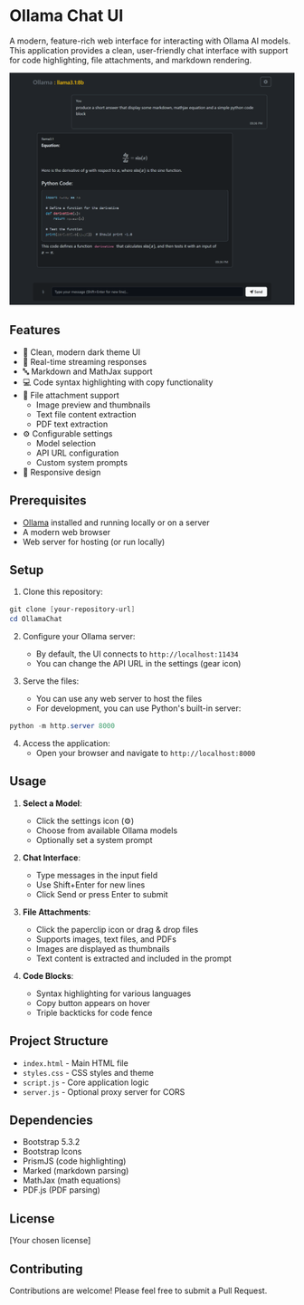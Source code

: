 # Ollama Chat UI

A modern, feature-rich web interface for interacting with Ollama AI models. This application provides a clean, user-friendly chat interface with support for code highlighting, file attachments, and markdown rendering.

![Banner](banner/v1.0.0.png)

## Features

- 🎨 Clean, modern dark theme UI
- 💬 Real-time streaming responses
- 🔤 Markdown and MathJax support
- 💻 Code syntax highlighting with copy functionality
- 📎 File attachment support
  - Image preview and thumbnails
  - Text file content extraction
  - PDF text extraction
- ⚙️ Configurable settings
  - Model selection
  - API URL configuration
  - Custom system prompts
- 📱 Responsive design

## Prerequisites

- [Ollama](https://ollama.ai/) installed and running locally or on a server
- A modern web browser
- Web server for hosting (or run locally)

## Setup

1. Clone this repository:
```powershell
git clone [your-repository-url]
cd OllamaChat
```

2. Configure your Ollama server:
   - By default, the UI connects to `http://localhost:11434`
   - You can change the API URL in the settings (gear icon)

3. Serve the files:
   - You can use any web server to host the files
   - For development, you can use Python's built-in server:
```powershell
python -m http.server 8000
```

4. Access the application:
   - Open your browser and navigate to `http://localhost:8000`

## Usage

1. **Select a Model**:
   - Click the settings icon (⚙️)
   - Choose from available Ollama models
   - Optionally set a system prompt

2. **Chat Interface**:
   - Type messages in the input field
   - Use Shift+Enter for new lines
   - Click Send or press Enter to submit

3. **File Attachments**:
   - Click the paperclip icon or drag & drop files
   - Supports images, text files, and PDFs
   - Images are displayed as thumbnails
   - Text content is extracted and included in the prompt

4. **Code Blocks**:
   - Syntax highlighting for various languages
   - Copy button appears on hover
   - Triple backticks for code fence

## Project Structure

- `index.html` - Main HTML file
- `styles.css` - CSS styles and theme
- `script.js` - Core application logic
- `server.js` - Optional proxy server for CORS

## Dependencies

- Bootstrap 5.3.2
- Bootstrap Icons
- PrismJS (code highlighting)
- Marked (markdown parsing)
- MathJax (math equations)
- PDF.js (PDF parsing)

## License

[Your chosen license]

## Contributing

Contributions are welcome! Please feel free to submit a Pull Request.